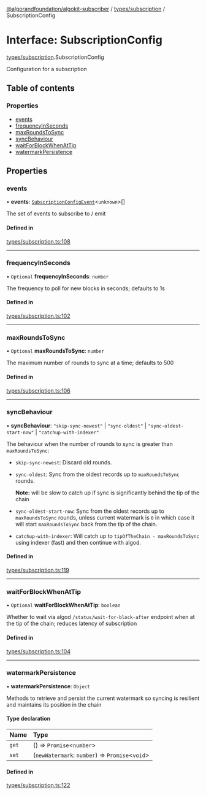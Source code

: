 [@algorandfoundation/algokit-subscriber](../README.md) / [types/subscription](../modules/types_subscription.md) / SubscriptionConfig

# Interface: SubscriptionConfig

[types/subscription](../modules/types_subscription.md).SubscriptionConfig

Configuration for a subscription

## Table of contents

### Properties

- [events](types_subscription.SubscriptionConfig.md#events)
- [frequencyInSeconds](types_subscription.SubscriptionConfig.md#frequencyinseconds)
- [maxRoundsToSync](types_subscription.SubscriptionConfig.md#maxroundstosync)
- [syncBehaviour](types_subscription.SubscriptionConfig.md#syncbehaviour)
- [waitForBlockWhenAtTip](types_subscription.SubscriptionConfig.md#waitforblockwhenattip)
- [watermarkPersistence](types_subscription.SubscriptionConfig.md#watermarkpersistence)

## Properties

### events

• **events**: [`SubscriptionConfigEvent`](types_subscription.SubscriptionConfigEvent.md)\<`unknown`\>[]

The set of events to subscribe to / emit

#### Defined in

[types/subscription.ts:108](https://github.com/algorandfoundation/algokit-subscriber-ts/blob/main/src/types/subscription.ts#L108)

___

### frequencyInSeconds

• `Optional` **frequencyInSeconds**: `number`

The frequency to poll for new blocks in seconds; defaults to 1s

#### Defined in

[types/subscription.ts:102](https://github.com/algorandfoundation/algokit-subscriber-ts/blob/main/src/types/subscription.ts#L102)

___

### maxRoundsToSync

• `Optional` **maxRoundsToSync**: `number`

The maximum number of rounds to sync at a time; defaults to 500

#### Defined in

[types/subscription.ts:106](https://github.com/algorandfoundation/algokit-subscriber-ts/blob/main/src/types/subscription.ts#L106)

___

### syncBehaviour

• **syncBehaviour**: ``"skip-sync-newest"`` \| ``"sync-oldest"`` \| ``"sync-oldest-start-now"`` \| ``"catchup-with-indexer"``

The behaviour when the number of rounds to sync is greater than `maxRoundsToSync`:
 * `skip-sync-newest`: Discard old rounds.
 * `sync-oldest`: Sync from the oldest records up to `maxRoundsToSync` rounds.

   **Note:** will be slow to catch up if sync is significantly behind the tip of the chain
 * `sync-oldest-start-now`: Sync from the oldest records up to `maxRoundsToSync` rounds, unless
   current watermark is `0` in which case it will start `maxRoundsToSync` back from the tip of the chain.
 * `catchup-with-indexer`: Will catch up to `tipOfTheChain - maxRoundsToSync` using indexer (fast) and then
   continue with algod.

#### Defined in

[types/subscription.ts:119](https://github.com/algorandfoundation/algokit-subscriber-ts/blob/main/src/types/subscription.ts#L119)

___

### waitForBlockWhenAtTip

• `Optional` **waitForBlockWhenAtTip**: `boolean`

Whether to wait via algod `/status/wait-for-block-after` endpoint when at the tip of the chain; reduces latency of subscription

#### Defined in

[types/subscription.ts:104](https://github.com/algorandfoundation/algokit-subscriber-ts/blob/main/src/types/subscription.ts#L104)

___

### watermarkPersistence

• **watermarkPersistence**: `Object`

Methods to retrieve and persist the current watermark so syncing is resilient and maintains
its position in the chain

#### Type declaration

| Name | Type |
| :------ | :------ |
| `get` | () => `Promise`\<`number`\> |
| `set` | (`newWatermark`: `number`) => `Promise`\<`void`\> |

#### Defined in

[types/subscription.ts:122](https://github.com/algorandfoundation/algokit-subscriber-ts/blob/main/src/types/subscription.ts#L122)
